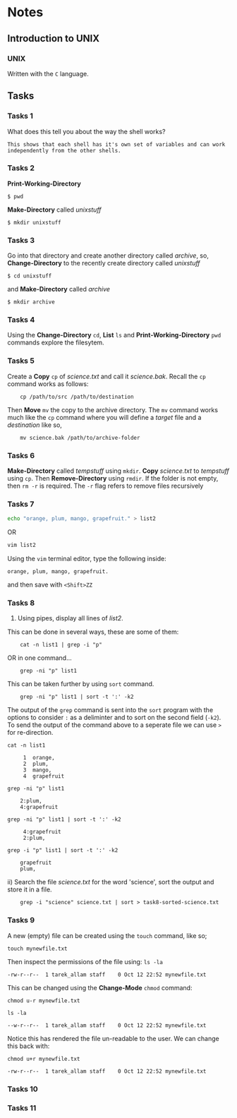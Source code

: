 
# Notes

## Introduction to UNIX

### UNIX

Written with the `C` language.


## Tasks

### Tasks 1

What does this tell you about the way the shell works?

    This shows that each shell has it's own set of variables and can work
    independently from the other shells.

### Tasks 2

**Print-Working-Directory**

`$ pwd`

**Make-Directory** called *unixstuff*

`$ mkdir unixstuff`

### Tasks 3

Go into that directory and create another directory called *archive*, so,
**Change-Directory** to the recently create directory called *unixstuff*

`$ cd unixstuff`

and **Make-Directory** called *archive*

`$ mkdir archive`

### Tasks 4

Using the **Change-Directory** `cd`, **List** `ls` and
**Print-Working-Directory** `pwd` commands explore the filesytem.

### Tasks 5

Create a **Copy** `cp` of *science.txt* and call it *science.bak*. Recall the
`cp` command works as follows:

        cp /path/to/src /path/to/destination

Then **Move** `mv` the copy to the archive directory. The `mv` command works
much like the `cp` command where you will define a *target* file and a
*destination* like so,

        mv science.bak /path/to/archive-folder

### Tasks 6

**Make-Directory** called *tempstuff* using `mkdir`. **Copy** *science.txt* to
*tempstuff* using `cp`. Then **Remove-Directory** using `rmdir`. If the folder
is not empty, then `rm -r` is required. The `-r` flag refers to remove files
recursively

### Tasks 7

```bash
echo "orange, plum, mango, grapefruit." > list2
```

OR

```bash
vim list2
```
Using the `vim` terminal editor, type the following inside:

`orange, plum, mango, grapefruit.`

and then save with `<Shift>ZZ`

### Tasks 8

1. Using pipes, display all lines of *list2*.

This can be done in several ways, these are some of them:

        cat -n list1 | grep -i "p"

OR in one command...

        grep -ni "p" list1

This can be taken further by using `sort` command.

        grep -ni "p" list1 | sort -t ':' -k2

The output of the `grep` command is sent into the `sort` program with the
options to consider `:` as a deliminter and to sort on the second field (`-k2`).
To send the output of the command above to a seperate file we can use `>` for
re-direction.


```less
cat -n list1

     1	orange,
     2	plum,
     3	mango,
     4	grapefruit

grep -ni "p" list1

    2:plum,
    4:grapefruit

grep -ni "p" list1 | sort -t ':' -k2

     4:grapefruit
     2:plum,

grep -i "p" list1 | sort -t ':' -k2

    grapefruit
    plum,
```

ii) Search the file *science.txt* for the word 'science', sort the output and
store it in a file.

        grep -i "science" science.txt | sort > task8-sorted-science.txt

### Tasks 9

A new (empty) file can be created using the `touch` command, like so;

`touch mynewfile.txt`

Then inspect the permissions of the file using:
`ls -la`

```less
-rw-r--r--  1 tarek_allam staff    0 Oct 12 22:52 mynewfile.txt
```

This can be changed using the **Change-Mode** `chmod` command:

`chmod u-r mynewfile.txt`

`ls -la`
```less
--w-r--r--  1 tarek_allam staff    0 Oct 12 22:52 mynewfile.txt
```

Notice this has rendered the file un-readable to the user. We can change this
back with:

`chmod u+r mynewfile.txt`

```less
-rw-r--r--  1 tarek_allam staff    0 Oct 12 22:52 mynewfile.txt
```

### Tasks 10
### Tasks 11
